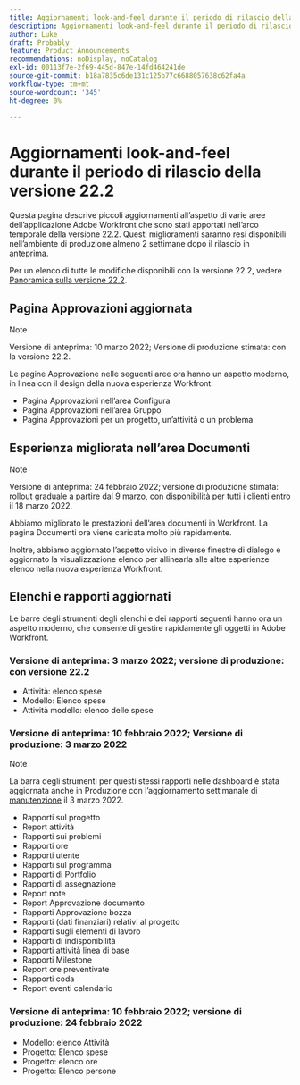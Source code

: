 ```yaml
---
title: Aggiornamenti look-and-feel durante il periodo di rilascio della versione 22.2
description: Aggiornamenti look-and-feel durante il periodo di rilascio della versione 22.2
author: Luke
draft: Probably
feature: Product Announcements
recommendations: noDisplay, noCatalog
exl-id: 00113f7e-2f69-445d-847e-14fd464241de
source-git-commit: b18a7835c6de131c125b77c6688057638c62fa4a
workflow-type: tm+mt
source-wordcount: '345'
ht-degree: 0%

---
```


# Aggiornamenti look-and-feel durante il periodo di rilascio della versione 22.2

Questa pagina descrive piccoli aggiornamenti all’aspetto di varie aree dell’applicazione Adobe Workfront che sono stati apportati nell’arco temporale della versione 22.2. Questi miglioramenti saranno resi disponibili nell’ambiente di produzione almeno 2 settimane dopo il rilascio in anteprima.

Per un elenco di tutte le modifiche disponibili con la versione 22.2, vedere [Panoramica sulla versione 22.2](../../../product-announcements/product-releases/22.2-release-activity/22-2-release-overview.md).

## Pagina Approvazioni aggiornata

>[!NOTE]
>
>Versione di anteprima: 10 marzo 2022; Versione di produzione stimata: con la versione 22.2.

Le pagine Approvazione nelle seguenti aree ora hanno un aspetto moderno, in linea con il design della nuova esperienza Workfront:

* Pagina Approvazioni nell’area Configura
* Pagina Approvazioni nell’area Gruppo
* Pagina Approvazioni per un progetto, un’attività o un problema

## Esperienza migliorata nell’area Documenti

>[!NOTE]
>
>Versione di anteprima: 24 febbraio 2022; versione di produzione stimata: rollout graduale a partire dal 9 marzo, con disponibilità per tutti i clienti entro il 18 marzo 2022.

Abbiamo migliorato le prestazioni dell’area documenti in Workfront. La pagina Documenti ora viene caricata molto più rapidamente.

Inoltre, abbiamo aggiornato l’aspetto visivo in diverse finestre di dialogo e aggiornato la visualizzazione elenco per allinearla alle altre esperienze elenco nella nuova esperienza Workfront.

## Elenchi e rapporti aggiornati

Le barre degli strumenti degli elenchi e dei rapporti seguenti hanno ora un aspetto moderno, che consente di gestire rapidamente gli oggetti in Adobe Workfront.

### Versione di anteprima: 3 marzo 2022; versione di produzione: con versione 22.2

* Attività: elenco spese
* Modello: Elenco spese
* Attività modello: elenco delle spese

### Versione di anteprima: 10 febbraio 2022; Versione di produzione: 3 marzo 2022

>[!NOTE]
>
>La barra degli strumenti per questi stessi rapporti nelle dashboard è stata aggiornata anche in Produzione con l’aggiornamento settimanale di [manutenzione](https://experienceleague.adobe.com/en/docs/workfront-known-issues/releases/current-updates) il 3 marzo 2022.

* Rapporti sul progetto
* Report attività
* Rapporti sui problemi
* Rapporti ore
* Rapporti utente
* Rapporti sul programma
* Rapporti di Portfolio
* Rapporti di assegnazione
* Report note
* Report Approvazione documento
* Rapporti Approvazione bozza
* Rapporti (dati finanziari) relativi al progetto
* Rapporti sugli elementi di lavoro
* Rapporti di indisponibilità
* Rapporti attività linea di base
* Rapporti Milestone
* Report ore preventivate
* Rapporti coda
* Report eventi calendario

### Versione di anteprima: 10 febbraio 2022; versione di produzione: 24 febbraio 2022

* Modello: elenco Attività
* Progetto: Elenco spese
* Progetto: elenco ore
* Progetto: Elenco persone

 
